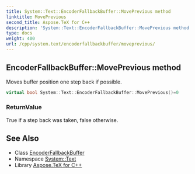 ```yaml
---
title: System::Text::EncoderFallbackBuffer::MovePrevious method
linktitle: MovePrevious
second_title: Aspose.TeX for C++
description: 'System::Text::EncoderFallbackBuffer::MovePrevious method. Moves buffer position one step back if possible in C++.'
type: docs
weight: 400
url: /cpp/system.text/encoderfallbackbuffer/moveprevious/
---
```

## EncoderFallbackBuffer::MovePrevious method


Moves buffer position one step back if possible.

```cpp
virtual bool System::Text::EncoderFallbackBuffer::MovePrevious()=0
```


### ReturnValue

True if a step back was taken, false otherwise.

## See Also

* Class [EncoderFallbackBuffer](../)
* Namespace [System::Text](../../)
* Library [Aspose.TeX for C++](../../../)
